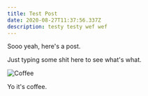```yaml
---
title: Test Post
date: 2020-08-27T11:37:56.337Z
description: testy testy wef wef
---
```

Sooo yeah, here's a post.

Just typing some shit here to see what's what.

![Coffee](img/products-grid1.jpg "Here's some coffee")

Yo it's coffee.